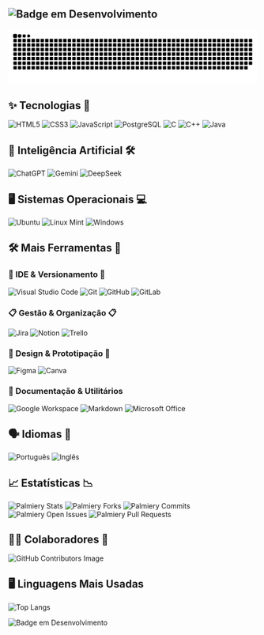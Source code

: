 <p align="center">
  
## &nbsp;&nbsp;&nbsp;&nbsp;&nbsp;&nbsp;&nbsp;&nbsp;&nbsp;&nbsp;&nbsp;&nbsp;&nbsp;&nbsp;&nbsp;&nbsp;&nbsp;&nbsp;&nbsp;&nbsp;&nbsp;&nbsp;&nbsp;&nbsp;&nbsp;&nbsp;&nbsp;&nbsp;&nbsp;&nbsp;&nbsp;&nbsp;&nbsp;&nbsp;&nbsp;&nbsp;&nbsp;&nbsp;&nbsp;&nbsp;&nbsp;&nbsp;&nbsp;&nbsp;&nbsp;&nbsp;&nbsp;&nbsp;![Badge em Desenvolvimento](http://img.shields.io/static/v1?label=STATUS&message=EM%20DESENVOLVIMENTO&color=GREEN&style=for-the-badge)

<picture>
  <source
    media="(prefers-color-scheme: dark)"
    srcset="https://raw.githubusercontent.com/platane/snk/output/github-contribution-grid-snake-dark.svg"
  />
  <source
    media="(prefers-color-scheme: light)"
    srcset="https://raw.githubusercontent.com/platane/snk/output/github-contribution-grid-snake.svg"
  />
  <img
    alt="github contribution grid snake animation"
    src="https://raw.githubusercontent.com/platane/snk/output/github-contribution-grid-snake.svg"
  />
</picture>

## ✨ Tecnologias 🌟

![HTML5](https://img.shields.io/badge/HTML5-E34F26?style=for-the-badge&logo=html5&logoColor=white)
![CSS3](https://img.shields.io/badge/CSS3-1572B6?style=for-the-badge&logo=css3&logoColor=white)
![JavaScript](https://img.shields.io/badge/JavaScript-F7DF1E?style=for-the-badge&logo=javascript&logoColor=black)
![PostgreSQL](https://img.shields.io/badge/PostgreSQL-4169E1?style=for-the-badge&logo=postgresql&logoColor=white)
![C](https://img.shields.io/badge/C-A8B9CC?style=for-the-badge&logo=c&logoColor=white)
![C++](https://img.shields.io/badge/C++-00599C?style=for-the-badge&logo=c%2B%2B&logoColor=white)
![Java](https://img.shields.io/badge/Java-007396?style=for-the-badge&logo=java&logoColor=white)

## 🤖 Inteligência Artificial 🛠️

![ChatGPT](https://img.shields.io/badge/ChatGPT-10A37F?style=for-the-badge&logo=openai&logoColor=white)
![Gemini](https://img.shields.io/badge/Gemini-4285F4?style=for-the-badge&logo=google&logoColor=white)
![DeepSeek](https://img.shields.io/badge/DeepSeek-AE45FF?style=for-the-badge&logo=ai&logoColor=white)

## 🖥️ Sistemas Operacionais 💻

![Ubuntu](https://img.shields.io/badge/Ubuntu-E95420?style=for-the-badge&logo=ubuntu&logoColor=white)
![Linux Mint](https://img.shields.io/badge/Linux%20Mint-87CF3E?style=for-the-badge&logo=linux-mint&logoColor=white)
![Windows](https://img.shields.io/badge/Windows-0078D6?style=for-the-badge&logo=windows&logoColor=white)

## 🛠️ Mais Ferramentas 🔧
### 🧠 IDE & Versionamento 🧠

![Visual Studio Code](https://img.shields.io/badge/VS%20Code-007ACC?style=for-the-badge&logo=visual-studio-code&logoColor=white)
![Git](https://img.shields.io/badge/Git-F05032?style=for-the-badge&logo=git&logoColor=white)
![GitHub](https://img.shields.io/badge/GitHub-181717?style=for-the-badge&logo=github&logoColor=white)
![GitLab](https://img.shields.io/badge/GitLab-FC6D26?style=for-the-badge&logo=gitlab&logoColor=white)


### 📋 Gestão & Organização 📋

![Jira](https://img.shields.io/badge/Jira-0052CC?style=for-the-badge&logo=jira&logoColor=white)
![Notion](https://img.shields.io/badge/Notion-000000?style=for-the-badge&logo=notion&logoColor=white)
![Trello](https://img.shields.io/badge/Trello-0052CC?style=for-the-badge&logo=trello&logoColor=white)

### 🎨 Design & Prototipação 🎨

![Figma](https://img.shields.io/badge/Figma-F24E1E?style=for-the-badge&logo=figma&logoColor=white)
![Canva](https://img.shields.io/badge/Canva-00C4CC?style=for-the-badge&logo=canva&logoColor=white)

### 📄 Documentação & Utilitários

![Google Workspace](https://img.shields.io/badge/Google%20Workspace-4285F4?style=for-the-badge&logo=googleworkspace&logoColor=white)
![Markdown](https://img.shields.io/badge/Markdown-000000?style=for-the-badge&logo=markdown&logoColor=white)
![Microsoft Office](https://img.shields.io/badge/Microsoft%20Office-D83B01?style=for-the-badge&logo=microsoftoffice&logoColor=white)

## 🗣️ Idiomas 📣

![Português](https://img.shields.io/badge/Português%20(BR)-Nativo-green?style=for-the-badge&logo=googletranslate&logoColor=white)
![Inglês](https://img.shields.io/badge/Inglês%20(EN)-Básico-blue?style=for-the-badge&logo=googletranslate&logoColor=white)

## 📈 Estatísticas 📉

![Palmiery Stats](https://img.shields.io/github/stars/palmiery/challenge-amigo-secreto_pt-main?style=for-the-badge&logo=github&logoColor=white&label=Stars)
![Palmiery Forks](https://img.shields.io/github/forks/palmiery/challenge-amigo-secreto_pt-main?style=for-the-badge&logo=github&logoColor=white&label=Forks)
![Palmiery Commits](https://img.shields.io/github/commits-since/palmiery/challenge-amigo-secreto_pt-main/latest?style=for-the-badge&logo=github&logoColor=white&label=Commits)
![Palmiery Open Issues](https://img.shields.io/github/issues/palmiery/challenge-amigo-secreto_pt-main?style=for-the-badge&logo=github&logoColor=white&label=Issues)
![Palmiery Pull Requests](https://img.shields.io/github/issues-pr/palmiery/challenge-amigo-secreto_pt-main?style=for-the-badge&logo=github&logoColor=white&label=Pull%20Requests)


## 🤝🏼 Colaboradores 👥

![GitHub Contributors Image](https://contrib.rocks/image?repo=palmiery/palmiery.github.io)

## 🖥️ Linguagens Mais Usadas

![Top Langs](https://github-readme-stats.vercel.app/api/top-langs/?username=palmiery&layout=compact&theme=dark&style=for-the-badge)


![Badge em Desenvolvimento](http://img.shields.io/static/v1?label=STATUS&message=EM%20DESENVOLVIMENTO&color=GREEN&style=for-the-badge)

</p>
